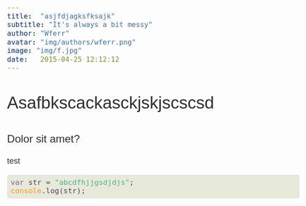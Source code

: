 ```yaml
---
title:  "asjfdjagksfksajk"
subtitle: "It's always a bit messy"
author: "Wferr"
avatar: "img/authors/wferr.png"
image: "img/f.jpg"
date:   2015-04-25 12:12:12
---
```

<div><div class="preview" id="wmd-preview">
<style>
a:focus {
	outline:	thin dotted #333;
	outline:	5px auto -webkit-focus-ring-color;
	outline-offset:	-2px;
}
a:hover {
	outline:	0;
}
a:active {
	outline:	0;
}
a:hover {
	color:	#005580;
	text-decoration:	underline;
}
blockquote   small:before {
	content:	'\2014 \00A0';
}
q:before {
	content:	"";
}
q:after {
	content:	"";
}
blockquote:before {
	content:	"";
}
blockquote:after {
	content:	"";
}
.hljs-folder:before {
	top:	0;
	content:	'';
	width:	14px;
	height:	12px;
	margin-top:	0px;
	margin-right:	3px;
	position:	relative;
	display:	inline-block;
	background-size:	14px;
	background-repeat:	no-repeat;
}
.hljs-file:before {
	top:	0;
	content:	'';
	width:	14px;
	height:	12px;
	margin-top:	0px;
	margin-right:	3px;
	position:	relative;
	display:	inline-block;
	background-size:	14px;
	background-repeat:	no-repeat;
}
.hljs-hiddenfile:before {
	top:	0;
	content:	'';
	width:	14px;
	height:	12px;
	margin-top:	0px;
	margin-right:	3px;
	position:	relative;
	display:	inline-block;
	background-size:	14px;
	background-repeat:	no-repeat;
}
.hljs-file:before {
	height:	14px;
	margin-left:	1px;
}
.hljs-hiddenfile:before {
	height:	14px;
	margin-left:	1px;
}
.hljs-file.photo:before {
	font:	normal normal normal 14px / 1 FontAwesome;
	content:	"\f1c5";
}
.hljs-file.plain:before {
	font:	normal normal normal 14px / 1 FontAwesome;
	content:	"\f016";
}
.hljs-file.source:before {
	font:	normal normal normal 14px / 1 FontAwesome;
	content:	"\f1c9";
}
.hljs-file.archive:before {
	font:	normal normal normal 14px / 1 FontAwesome;
	content:	"\f1c6";
}
.hljs-file.audio:before {
	font:	normal normal normal 14px / 1 FontAwesome;
	content:	"\f1c7";
}
.hljs-file.video:before {
	font:	normal normal normal 14px / 1 FontAwesome;
	content:	"\f1c8";
}
.hljs-file.pdf:before {
	font:	normal normal normal 14px / 1 FontAwesome;
	content:	"\f1c1";
}
.hljs-file.xls:before {
	font:	normal normal normal 14px / 1 FontAwesome;
	content:	"\f1c3";
}
.hljs-file.doc:before {
	font:	normal normal normal 14px / 1 FontAwesome;
	content:	"\f1c2";
}
.hljs-file.ppt:before {
	font:	normal normal normal 14px / 1 FontAwesome;
	content:	"\f1c4";
}
.hljs-folder:before {
	font:	normal normal normal 14px / 1 FontAwesome;
	content:	"\f114";
}
.hljs-hiddenfile:before {
	font:	normal normal normal 14px / 1 FontAwesome;
	content:	"\f016";
}
li.li_linenum:before {
	content:	counter(lines , decimal);
	position:	absolute;
	left:	0px;
	text-align:	center;
	width:	2.5em;
	opacity:	0.5;
	vertical-align:	top;
}

</style><body style="font-family: Helvetica , Tahoma , Arial , STXihei , &quot;&#x534E;&#x6587;&#x7EC6;&#x9ED1;&quot; , &quot;Microsoft YaHei&quot; , &quot;&#x5FAE;&#x8F6F;&#x96C5;&#x9ED1;&quot; , Heiti , &quot;&#x9ED1;&#x4F53;&quot; , SimSun , &quot;&#x5B8B;&#x4F53;&quot; , sans-serif; font-size: 1.15em; font-weight: 100; color: #2f2f2f;">
	<div class="preview"><h1 class="story_title" style="margin-top: 1em; margin-right: 0; margin-bottom: 1em; margin-left: 0; font-family: inherit; font-weight: 500; line-height: 1.6; color: inherit; text-rendering: optimizelegibility; font-size: 38.5px;">Asafbkscackasckjskjscscsd</h1><h3 id="dolor20sit20amet" style="margin-top: 0.5em; margin-right: 0; margin-bottom: 0.5em; margin-left: 0; font-family: inherit; font-weight: 500; line-height: 1.1; color: inherit; text-rendering: optimizelegibility; font-size: 24.5px;">Dolor sit amet?</h3>
<p style="margin-top: 0; margin-right: 0; margin-bottom: 10px; margin-left: 0; line-height: 1.8em;">test</p>
<pre style="word-wrap: break-word;"><code class="language-javascript hljs" style="background-color: #D6DBDF; border: 0; border-radius: 4px; color: #4f424c; font-size: 90%; padding-top: 0.5em; padding-right: 0.5em; padding-bottom: 0.5em; padding-left: 0.5em; display: block; overflow-x: auto; background: #e7e9db; -webkit-text-size-adjust: none;"><span class="hljs-keyword" style="color: #815ba4;">var</span> str = <span class="hljs-string" style="color: #48b685;">"abcdfhjjgsdjdjs"</span>;
<span class="hljs-built_in" style="color: #f99b15;">console</span>.log(str);
</code></pre>
</div>
</body>
</div></div>